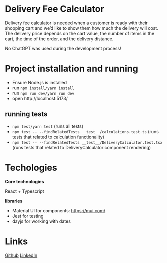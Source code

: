 # Delivery Fee Calculator

Delivery fee calculator is needed when a customer is ready with their shopping cart and we’d like to show them how much the delivery will cost. The delivery price depends on the cart value, the number of items in the cart, the time of the order, and the delivery distance.

No ChatGPT was used during the development process!

# Project installation and running

- Ensure Node.js is installed
- run `npm install/yarn install`
- run `npm run dev/yarn run dev`
- open http://localhost:5173/

## running tests

- `npm test/yarn test` (runs all tests)
- `npm test -- --findRelatedTests __test__/calculations.test.ts` (runs tests that related to calculation functionality)
- `npm test -- --findRelatedTests __test__/DeliveryCalculator.test.tsx` (runs tests that related to DeliveryCalculator component rendering)

# Techologies

**Core technologies**

React + Typescript

**libraries**

- Material UI for components: https://mui.com/
- Jest for testing
- dayjs for working with dates

# Links

[Github](https://github.com/GIGI-QUEEN)
[LinkedIn](https://www.linkedin.com/in/nikita-masalov/)
